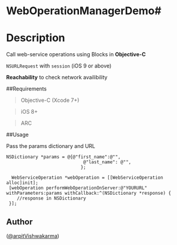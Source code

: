 # WebOperationManagerDemo#
# Description
Call web-service operations using 
Blocks in **Objective-C**

`NSURLRequest` with `session` (iOS 9 or above)

**Reachability** to check network availibility

##Requirements
>Objective-C (Xcode 7+)

>iOS 8+

>ARC



##Usage

Pass the params dictionary and URL
```
NSDictionary *params = @{@"first_name":@"",
                             @"last_name": @"",
                            };
 
  WebServiceOperation *webOperation = [[WebServiceOperation alloc]init];
 [webOperation performWebOperationOnServer:@"YOURURL" withParameters:params withCallback:^(NSDictionary *response) {
    //response in NSDictionary
 }];
 ```

## Author
([@arpitVishwakarma](https://www.twitter.com/arpit_limodia))
